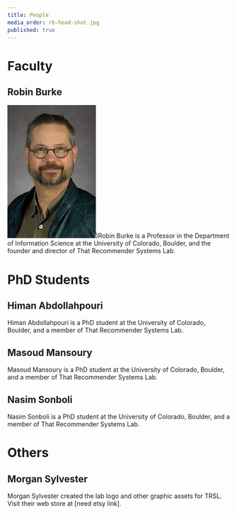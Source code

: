 ```yaml
---
title: People
media_order: rb-head-shot.jpg
published: true
---
```


# Faculty

## Robin Burke
![Robin Burke photo](rb-head-shot.jpg))Robin Burke is a Professor in the Department of Information Science at the University of Colorado, Boulder, and the founder and director of That Recommender Systems Lab.

# PhD Students

## Himan Abdollahpouri
Himan Abdollahpouri is a PhD student at the University of Colorado, Boulder, and a member of That Recommender Systems Lab.

## Masoud Mansoury
Masoud Mansoury is a PhD student at the University of Colorado, Boulder, and a member of That Recommender Systems Lab.

## Nasim Sonboli
Nasim Sonboli is a PhD student at the University of Colorado, Boulder, and a member of That Recommender Systems Lab.

# Others

## Morgan Sylvester
Morgan Sylvester created the lab logo and other graphic assets for TRSL. Visit their web store at [need etsy link].